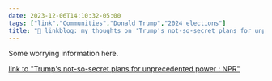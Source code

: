 ```yaml
---
date: 2023-12-06T14:10:32-05:00
tags: ["link","Communities","Donald Trump","2024 elections"]
title: "🔗 linkblog: my thoughts on 'Trump's not-so-secret plans for unprecedented power : NPR'"
---
```

Some worrying information here.

[link to "Trump's not-so-secret plans for unprecedented power : NPR"](https://www.npr.org/2023/12/06/1217562544/trump-and-insiders-craft-plans-for-unprecedented-power)
